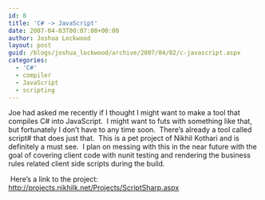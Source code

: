 ```yaml
---
id: 8
title: 'C# -> JavaScript'
date: 2007-04-03T00:07:00+00:00
author: Joshua Lockwood
layout: post
guid: /blogs/joshua_lockwood/archive/2007/04/02/c-javascript.aspx
categories:
  - 'C#'
  - compiler
  - JavaScript
  - scripting
---
```

Joe had asked me recently if I thought I might want to make a tool that compiles C# into JavaScript.&nbsp; I might want to futs with something like that, but fortunately I don&#8217;t have to any time soon.&nbsp; There&#8217;s already a tool called script# that does just that.&nbsp; This is a pet project of Nikhil Kothari and is definitely a must see.&nbsp; I plan on messing with this in the near future with the goal of covering client code with nunit testing and rendering&nbsp;the business rules related client side scripts during the build.


  


&nbsp;Here&#8217;s a link to the project: <http://projects.nikhilk.net/Projects/ScriptSharp.aspx>